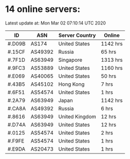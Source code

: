 # 14 online servers:

Latest update at: Mon Mar 02 07:10:14 UTC 2020

| ID | ASN | Server Country | Online |
| -- | --- | -------------- | ------ |
| #.D09B | AS174 | United States | 1142 hrs |
| #.15CF | AS49392 | Russia | 65 hrs |
| #.7F1D | AS63949 | Singapore | 1313 hrs |
| #.9FC3 | AS53889 | United States | 1160 hrs |
| #.E069 | AS40065 | United States | 50 hrs |
| #.43B5 | AS45102 | Hong Kong | 7 hrs |
| #.6F51 | AS54574 | United States | 1 hrs |
| #.2A79 | AS63949 | Japan | 1142 hrs |
| #.CA8A | AS49392 | Russia | 6 hrs |
| #.8616 | AS63949 | United Kingdom | 12 hrs |
| #.D74A | AS63949 | United States | 12 hrs |
| #.0125 | AS54574 | United States | 2 hrs |
| #.F9FE | AS54574 | United States | 1 hrs |
| #.E9DA | AS20473 | United States | 1 hrs |

